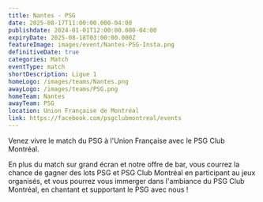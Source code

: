 ```yaml
---
title: Nantes - PSG
date: 2025-08-17T11:00:00.000-04:00
publishdate: 2024-01-01T12:00:00.000-04:00
expiryDate: 2025-08-18T03:00:00.000Z
featureImage: images/event/Nantes-PSG-Insta.png
definitiveDate: true
categories: Match
eventType: match
shortDescription: Ligue 1
homeLogo: /images/teams/Nantes.png
awayLogo: /images/teams/PSG.png
homeTeam: Nantes
awayTeam: PSG
location: Union Française de Montréal
link: https://facebook.com/psgclubmontreal/events
---
```


Venez vivre le match du PSG à l'Union Française avec le PSG Club Montréal.

En plus du match sur grand écran et notre offre de bar, vous courrez la chance de gagner des lots PSG et PSG Club Montréal en participant au jeux organisés, et vous pourrez vous immerger dans l'ambiance du PSG Club Montréal, en chantant et supportant le PSG avec nous !

